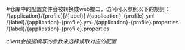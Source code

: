 #仓库中的配置文件会被转换成web接口，访问可以参照以下的规则：
/{application}/{profile}[/{label}]
/{application}-{profile}.yml
/{label}/{application}-{profile}.yml
/{application}-{profile}.properties
/{label}/{application}-{profile}.properties

*client会根据填写的参数来选择读取对应的配置*